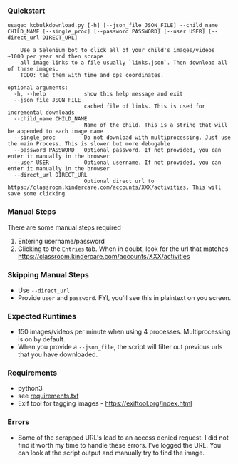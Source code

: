 ### Quickstart

```
usage: kcbulkdownload.py [-h] [--json_file JSON_FILE] --child_name CHILD_NAME [--single_proc] [--password PASSWORD] [--user USER] [--direct_url DIRECT_URL]

    Use a Selenium bot to click all of your child's images/videos ~1000 per year and then scrape
    all image links to a file usually `links.json`. Then download all of these images.
    TODO: tag them with time and gps coordinates.

optional arguments:
  -h, --help            show this help message and exit
  --json_file JSON_FILE
                        cached file of links. This is used for incremental downloads
  --child_name CHILD_NAME
                        Name of the child. This is a string that will be appended to each image name
  --single_proc         Do not download with multiprocessing. Just use the main Process. This is slower but more debugable
  --password PASSWORD   Optional password. If not provided, you can enter it manually in the browser
  --user USER           Optional username. If not provided, you can enter it manually in the browser
  --direct_url DIRECT_URL
                        Optional direct url to https://classroom.kindercare.com/accounts/XXX/activities. This will save some clicking
```


### Manual Steps

There are some manual steps required
1. Entering username/password
2. Clicking to the `Entries` tab. When in doubt, look for the url that matches https://classroom.kindercare.com/accounts/XXX/activities

### Skipping Manual Steps
- Use `--direct_url`
- Provide `user` and `password`. FYI, you'll see this in plaintext on you screen.

### Expected Runtimes
- 150 images/videos per minute when using 4 processes. Multiprocessing is on by default.
- When you provide a `--json_file`, the script will filter out previous urls that you have downloaded.


### Requirements
- python3
- see [requirements.txt](./requirements.txt)
- Exif tool for tagging images - https://exiftool.org/index.html

### Errors
- Some of the scrapped URL's lead to an access denied request. I did not find it worth my time to handle these errors. I've logged the URL. You can look at the script output and manually try to find the image.
